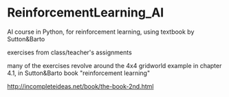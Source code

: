 # ReinforcementLearning_AI
AI course in Python, for reinforcement learning, using textbook by Sutton&amp;Barto

exercises from class/teacher's assignments

many of the exercises revolve around the 4x4 gridworld example in chapter 4.1, in Sutton&Barto book "reinforcement learning"


http://incompleteideas.net/book/the-book-2nd.html
